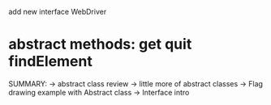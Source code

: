 add new interface WebDriver

abstract methods:
get
quit
findElement
========================

SUMMARY:
-> abstract class review
-> little more of abstract classes
-> Flag drawing example with Abstract class
-> Interface intro